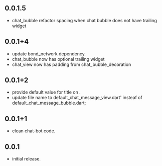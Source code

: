 ## 0.0.1.5
* chat_bubble refactor spacing when chat bubble does not have trailing widget


## 0.0.1+4

* update bond_network dependency.
* chat_bubble now has optional trailing widget
* chat_view now has padding from chat_bubble_decoration

## 0.0.1+2

* provide default value for title on .
* update file name to default_chat_message_view.dart' insteaf of default_chat_message_bubble.dart;

## 0.0.1+1

* clean chat-bot code.

## 0.0.1

* initial release.